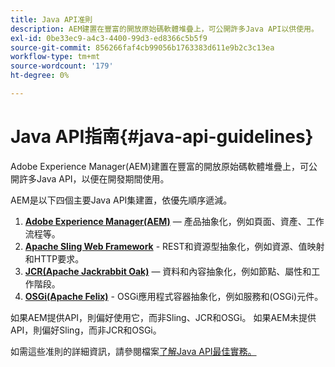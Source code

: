 ```yaml
---
title: Java API准則
description: AEM建置在豐富的開放原始碼軟體堆疊上，可公開許多Java API以供使用。
exl-id: 0be33ec9-a4c3-4400-99d3-ed8366c5b5f9
source-git-commit: 856266faf4cb99056b1763383d611e9b2c3c13ea
workflow-type: tm+mt
source-wordcount: '179'
ht-degree: 0%

---
```


# Java API指南{#java-api-guidelines}

Adobe Experience Manager(AEM)建置在豐富的開放原始碼軟體堆疊上，可公開許多Java API，以便在開發期間使用。

AEM是以下四個主要Java API集建置，依優先順序遞減。

1. **[Adobe Experience Manager(AEM)](https://experienceleague.adobe.com/docs/experience-manager-cloud-service-javadoc/index.html)**  — 產品抽象化，例如頁面、資產、工作流程等。
1. **[Apache Sling Web Framework](https://sling.apache.org/apidocs/sling11/)**  - REST和資源型抽象化，例如資源、值映射和HTTP要求。
1. **[JCR(Apache Jackrabbit Oak)](http://jackrabbit.apache.org/oak/docs/oak_api/overview.html)**  — 資料和內容抽象化，例如節點、屬性和工作階段。
1. **[OSGi(Apache Felix)](https://felix.apache.org)**  - OSGi應用程式容器抽象化，例如服務和(OSGi)元件。

如果AEM提供API，則偏好使用它，而非Sling、JCR和OSGi。 如果AEM未提供API，則偏好Sling，而非JCR和OSGi。

如需這些准則的詳細資訊，請參閱檔案[了解Java API最佳實務。](https://experienceleague.adobe.com/docs/experience-manager-learn/foundation/development/understand-java-api-best-practices.html)
